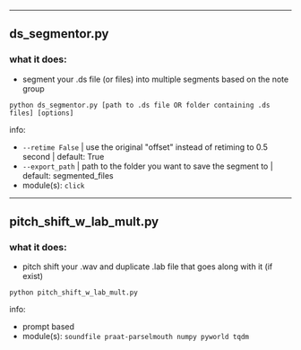 ___
## ds_segmentor.py

### what it does:
- segment your .ds file (or files) into multiple segments based on the note group

```
python ds_segmentor.py [path to .ds file OR folder containing .ds files] [options]
```

info:
- `--retime False` | use the original "offset" instead of retiming to 0.5 second | default: True
- `--export_path` | path to the folder you want to save the segment to | default: segmented_files
- module(s): `click`
___
## pitch_shift_w_lab_mult.py

### what it does:
- pitch shift your .wav and duplicate .lab file that goes along with it (if exist)

```
python pitch_shift_w_lab_mult.py
```
info:
- prompt based
- module(s): `soundfile praat-parselmouth numpy pyworld tqdm`
